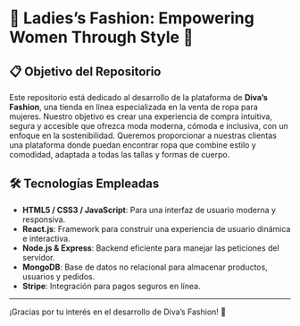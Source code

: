 # 🎀 Ladies’s Fashion: Empowering Women Through Style 🎀

## 📋 Objetivo del Repositorio

Este repositorio está dedicado al desarrollo de la plataforma de **Diva’s Fashion**, una tienda en línea especializada en la venta de ropa para mujeres. Nuestro objetivo es crear una experiencia de compra intuitiva, segura y accesible que ofrezca moda moderna, cómoda e inclusiva, con un enfoque en la sostenibilidad. Queremos proporcionar a nuestras clientas una plataforma donde puedan encontrar ropa que combine estilo y comodidad, adaptada a todas las tallas y formas de cuerpo.

## 🛠️ Tecnologías Empleadas

- **HTML5 / CSS3 / JavaScript**: Para una interfaz de usuario moderna y responsiva.
- **React.js**: Framework para construir una experiencia de usuario dinámica e interactiva.
- **Node.js & Express**: Backend eficiente para manejar las peticiones del servidor.
- **MongoDB**: Base de datos no relacional para almacenar productos, usuarios y pedidos.
- **Stripe**: Integración para pagos seguros en línea.

---

¡Gracias por tu interés en el desarrollo de Diva’s Fashion! 🎉
